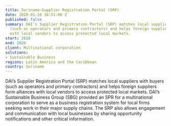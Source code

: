 ```yaml
---
title: Suriname—Supplier Registration Portal (SRP)
date: 2020-01-16 16:51:00 Z
published: false
summary: DAI’s Supplier Registration Portal (SRP) matches local suppliers with buyers
  (such as operators and primary contractors) and helps foreign suppliers form alliances
  with local vendors to access protected local markets.
start: 2018
end: 2020
client: Multinational corporation
solutions:
- Sustainable Business
regions: Latin America and the Caribbean
country: Suriname
---
```


DAI’s Supplier Registration Portal (SRP) matches local suppliers with buyers (such as operators and primary contractors) and helps foreign suppliers form alliances with local vendors to access protected local markets. DAI’s Sustainable Business Group (SBG) provided an SPR for a multinational corporation to serve as a business registration system for local firms seeking work in their major supply chains. The SRP also allows engagement and communication with local businesses by sharing opportunity notifications and other critical information.